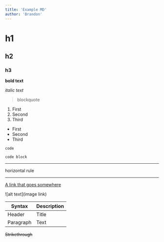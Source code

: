 ```yaml
---
title: 'Example MD'
author: 'Brandon'
---
```


# h1

## h2

### h3

**bold text**

_italic text_

> blockquote

1. First
2. Second
3. Third

- First
- Second
- Third

`code`

```
code block
```

---

horizontal rule

---

[A link that goes somewhere](https://www.example.com/)

![alt text](image link)

| Syntax    | Description |
| --------- | ----------- |
| Header    | Title       |
| Paragraph | Text        |

~~Strikethrough~~
